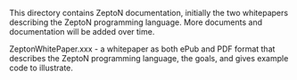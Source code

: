 This directory contains ZeptoN documentation, initially the two whitepapers describing the ZeptoN programming language. More documents and documentation will be added over time.

ZeptonWhitePaper.xxx - a whitepaper as both ePub and PDF format that describes the ZeptoN programming language, the goals, and gives example code to illustrate.


